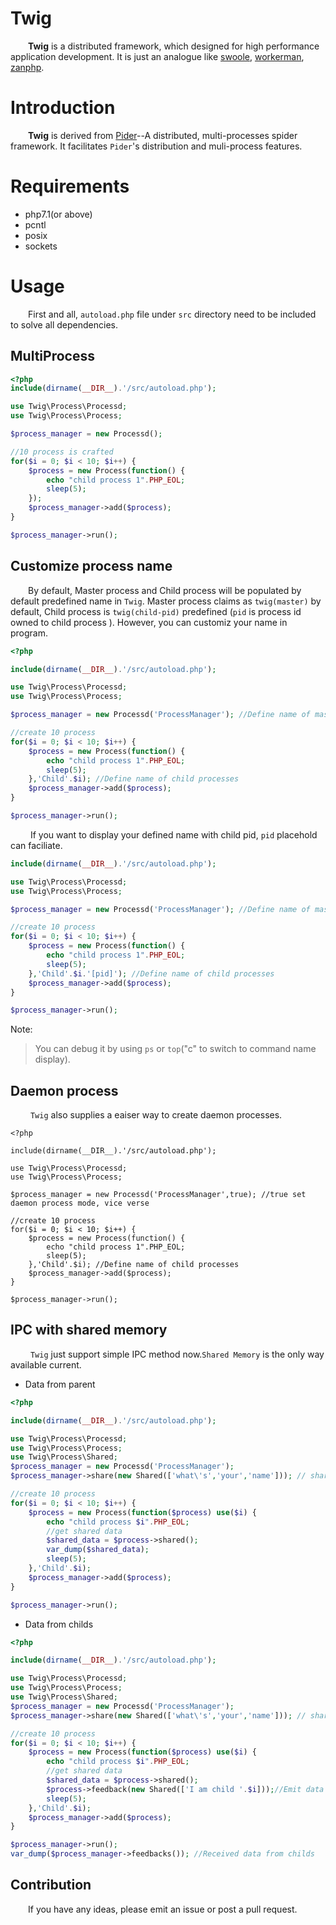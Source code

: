 # Twig

&ensp;&ensp;&ensp;&ensp;**Twig** is a distributed framework, which designed for high performance application development. It is just an analogue like [swoole](https://github.com/swoole/swoole-src), [workerman](https://github.com/walkor/Workerman), [zanphp](https://github.com/youzan/zanphp).

# Introduction

&ensp;&ensp;&ensp;&ensp;**Twig** is derived from [Pider](http://github.com/duanqiaobb/pider.git)--A distributed, multi-processes spider framework. It facilitates `Pider`'s distribution and muli-process features.

# Requirements

+ php7.1(or above)
+ pcntl
+ posix
+ sockets

# Usage
&ensp;&ensp;&ensp;&ensp;First and all, `autoload.php` file under `src` directory need to be included to solve all dependencies.

## MultiProcess

```php
<?php
include(dirname(__DIR__).'/src/autoload.php');

use Twig\Process\Processd;
use Twig\Process\Process;

$process_manager = new Processd();

//10 process is crafted
for($i = 0; $i < 10; $i++) {
    $process = new Process(function() {
        echo "child process 1".PHP_EOL;
        sleep(5);
    });
    $process_manager->add($process);
}

$process_manager->run();
```

## Customize process name

&ensp;&ensp;&ensp;&ensp;By default, Master process and Child process will be populated by default predefined name in `Twig`. Master process claims as `twig(master)` by default, Child process is `twig(child-pid)` predefined (`pid` is process id owned to child process ). However, you can customiz your name in program.

```php
<?php

include(dirname(__DIR__).'/src/autoload.php');

use Twig\Process\Processd;
use Twig\Process\Process;

$process_manager = new Processd('ProcessManager'); //Define name of master process

//create 10 process
for($i = 0; $i < 10; $i++) {
    $process = new Process(function() {
        echo "child process 1".PHP_EOL;
        sleep(5);
    },'Child'.$i); //Define name of child processes
    $process_manager->add($process);
}

$process_manager->run();
```

&ensp;&ensp;&ensp;&ensp; If you want to display your defined name with child pid, `pid` placehold can faciliate.

```php
include(dirname(__DIR__).'/src/autoload.php');

use Twig\Process\Processd;
use Twig\Process\Process;

$process_manager = new Processd('ProcessManager'); //Define name of master process

//create 10 process
for($i = 0; $i < 10; $i++) {
    $process = new Process(function() {
        echo "child process 1".PHP_EOL;
        sleep(5);
    },'Child'.$i.'[pid]'); //Define name of child processes
    $process_manager->add($process);
}

$process_manager->run();
```

Note:
> You can debug it by using `ps` or `top`("c" to switch to command name display). 

## Daemon process

&ensp;&ensp;&ensp;&ensp; `Twig` also supplies  a eaiser way to create daemon processes. 

```
<?php

include(dirname(__DIR__).'/src/autoload.php');

use Twig\Process\Processd;
use Twig\Process\Process;

$process_manager = new Processd('ProcessManager',true); //true set daemon process mode, vice verse

//create 10 process
for($i = 0; $i < 10; $i++) {
    $process = new Process(function() {
        echo "child process 1".PHP_EOL;
        sleep(5);
    },'Child'.$i); //Define name of child processes
    $process_manager->add($process);
}

$process_manager->run();
```

## IPC with shared memory
&ensp;&ensp;&ensp;&ensp; `Twig` just support simple IPC method now.`Shared Memory` is the only way available current.

+ Data from parent 

```php
<?php

include(dirname(__DIR__).'/src/autoload.php');

use Twig\Process\Processd;
use Twig\Process\Process;
use Twig\Process\Shared;
$process_manager = new Processd('ProcessManager'); 
$process_manager->share(new Shared(['what\'s','your','name'])); // share data in parent process

//create 10 process
for($i = 0; $i < 10; $i++) {
    $process = new Process(function($process) use($i) {
        echo "child process $i".PHP_EOL;
        //get shared data
        $shared_data = $process->shared();
        var_dump($shared_data);
        sleep(5);
    },'Child'.$i); 
    $process_manager->add($process);
}

$process_manager->run();
```
+ Data from childs

```php
<?php

include(dirname(__DIR__).'/src/autoload.php');

use Twig\Process\Processd;
use Twig\Process\Process;
use Twig\Process\Shared;
$process_manager = new Processd('ProcessManager'); 
$process_manager->share(new Shared(['what\'s','your','name'])); // share data in parent process

//create 10 process
for($i = 0; $i < 10; $i++) {
    $process = new Process(function($process) use($i) {
        echo "child process $i".PHP_EOL;
        //get shared data
        $shared_data = $process->shared();
        $process->feedback(new Shared(['I am child '.$i]));//Emit data from childs
        sleep(5);
    },'Child'.$i); 
    $process_manager->add($process);
}

$process_manager->run();
var_dump($process_manager->feedbacks()); //Received data from childs
```

## Contribution

&ensp;&ensp;&ensp;&ensp;If you have any ideas, please emit an issue or post a pull request.
